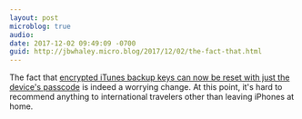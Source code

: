 ```yaml
---
layout: post
microblog: true
audio: 
date: 2017-12-02 09:49:09 -0700
guid: http://jbwhaley.micro.blog/2017/12/02/the-fact-that.html
---
```

The fact that [encrypted iTunes backup keys can now be reset with just the device's passcode](https://www.theregister.co.uk/2017/12/01/apple_ios_11_security_downgrade_decried_as_horror_show/) is indeed a worrying change. At this point, it's hard to recommend anything to international travelers other than leaving iPhones at home.
